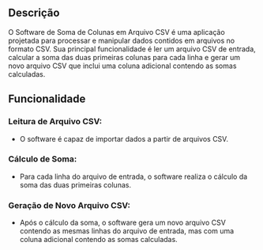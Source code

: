 ## Descrição
O Software de Soma de Colunas em Arquivo CSV é uma aplicação projetada para processar e manipular dados contidos em arquivos no formato CSV. Sua principal funcionalidade é ler um arquivo CSV de entrada, calcular a soma das duas primeiras colunas para cada linha e gerar um novo arquivo CSV que inclui uma coluna adicional contendo as somas calculadas.

## Funcionalidade
### Leitura de Arquivo CSV:
- O software é capaz de importar dados a partir de arquivos CSV.

### Cálculo de Soma:
- Para cada linha do arquivo de entrada, o software realiza o cálculo da soma das duas primeiras colunas.

### Geração de Novo Arquivo CSV:
- Após o cálculo da soma, o software gera um novo arquivo CSV contendo as mesmas linhas do arquivo de entrada, mas com uma coluna adicional contendo as somas calculadas.